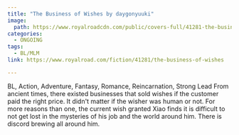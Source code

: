 ```yaml
---
title: "The Business of Wishes by daygonyuuki"
image:
  path: https://www.royalroadcdn.com/public/covers-full/41281-the-business-of-wishes.jpg
categories:
  - ONGOING
tags:
  - BL/MLM
link: https://www.royalroad.com/fiction/41281/the-business-of-wishes

---
```

BL, Action, Adventure, Fantasy, Romance, Reincarnation, Strong Lead
From ancient times, there existed businesses that sold wishes if the customer paid the right price. It didn't matter if the wisher was human or not. For more reasons than one, the current wish granted Xiao finds it is difficult to not get lost in the mysteries of his job and the world around him. There is discord brewing all around him.

